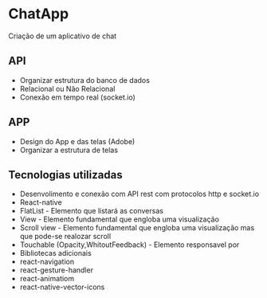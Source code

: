 # ChatApp
Criação de um aplicativo de chat

## API
- Organizar estrutura do banco de dados
- Relacional ou Não Relacional
- Conexão em tempo real (socket.io)

## APP
- Design do App e das telas (Adobe)
- Organizar a estrutura de telas

## Tecnologias utilizadas
- Desenvolimento e conexão com API rest com protocolos http e socket.io
- React-native
- FlatList - Elemento que listará as conversas
- View - Elemento fundamental que engloba uma visualização
- Scroll view - Elemento fundamental que engloba uma visualização mas que pode-se realozar scroll
- Touchable (Opacity,WhitoutFeedback) - Elemento responsavel por
- Bibliotecas adicionais
- react-navigation
- react-gesture-handler
- react-animatiom
- react-native-vector-icons
